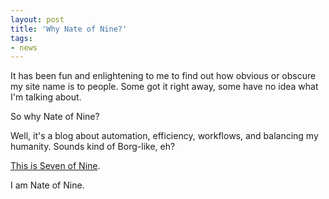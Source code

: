 ```yaml
---
layout: post
title: 'Why Nate of Nine?'
tags:
- news
---
```


It has been fun and enlightening to me to find out how obvious or obscure my site name is to people. Some got it right away, some have no idea what I'm talking about.

So why Nate of Nine?

Well, it's a blog about automation, efficiency, workflows, and balancing my humanity. Sounds kind of Borg-like, eh?

[This is Seven of Nine][1].

I am Nate of Nine.

 [1]: http://en.wikipedia.org/wiki/Seven_of_Nine